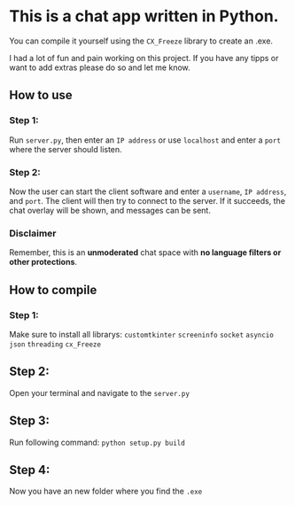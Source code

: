 # This is a chat app written in Python.

You can compile it yourself using the `CX_Freeze` library to create an .exe.

I had a lot of fun and pain working on this project.
If you have any tipps or want to add extras please do so and let me know.

## How to use
### **Step 1:**
Run `server.py`, then enter an `IP address` or use `localhost` and enter a `port` where the server should listen.

### **Step 2**:
Now the user can start the client software and enter a `username`, `IP address`, and `port`.
The client will then try to connect to the server. If it succeeds, the chat overlay will be shown, and messages can be sent.

### **Disclaimer**
Remember, this is an **unmoderated** chat space with **no language filters or other protections**. 


## How to compile
### **Step 1**:
Make sure to install all librarys:
`customtkinter`
`screeninfo`
`socket`
`asyncio`
`json`
`threading`
`cx_Freeze`

## **Step 2:**
Open your terminal and navigate to the `server.py`

## **Step 3:**
Run following command: `python setup.py build`

## **Step 4:**
Now you have an new folder where you find the `.exe`
